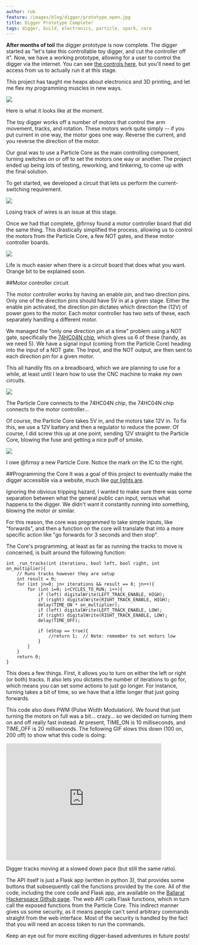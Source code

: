 ```yaml
---
author: rob
feature: /images/blog/digger/prototype_open.jpg
title: Digger Prototype Complete!
tags: digger, build, electronics, particle, spark, core
---
```


<style>
text-center {
	text-align: center;
}
</style>

**After months of toil** the digger prototype is now complete.
The digger started as "let's take this controllable toy digger, and cut the controller off it".
Now, we have a working prototype, allowing for a user to control the digger via the internet.
You can see [the controls here](https://ballarathackerspace.org.au/digger/), but you'll need to get access from us to actually run it at this stage.

This project has taught me heaps about electronics and 3D printing, and let me flex my programming muscles in new ways.

<div class="container text-center">
<div class="row">
    <img src="/images/blog/digger/asis.jpg">
    <p class='text-center'>Here is what it looks like at the moment.</p>
</div>
</div>

The toy digger works off a number of motors that control the arm movement, tracks, and rotation.
These motors work quite simply -- if you put current in one way, the motor goes one way.
Reverse the current, and you reverse the direction of the motor.

Our goal was to use a Particle Core as the main controlling component, turning switches on or off to set the motors one way or another.
The project ended up being lots of testing, reworking, and tinkering, to come up with the final solution.

To get started, we developed a circuit that lets us perform the current-switching requirement.

<div class="container text-center">
    <img src="/images/blog/digger/v1.jpg">
    <p class='text-center'>Losing track of wires is an issue at this stage.</p>
</div>

Once we had that complete, @firnsy found a motor controller board that did the same thing.
This drastically simplified the process, allowing us to control the motors from the Particle Core, a few NOT gates, and these motor controller boards.

<div class="container text-center">
    <img src="/images/blog/digger/holderv1.jpg">
    <p class='text-center'>Life is much easier when there is a circuit board that does what you want. Orange bit to be explained soon.</p>
</div>

##Motor controller circuit

The motor controller works by having an enable pin, and two direction pins.
Only one of the direction pins should have 5V in at a given stage.
Either the enable pin activated, the direction pin dictates which direction the (12V) of power goes to the motor.
Each motor controller has two sets of these, each separately handling a different motor.

We managed the "only one direction pin at a time" problem using a NOT gate, specifically the [74HC04N chip](http://www.nxp.com/documents/data_sheet/74HC_HCT04.pdf), which gives us 6 of these (handy, as we need 5).
We have a signal input (coming from the Particle Core) heading into the input of a NOT gate. The Input, and the NOT output, are then sent to each direction pin for a given motor.

This all handily fits on a breadboard, which we are planning to use for a while, at least until I learn how to use the CNC machine to make my own circuits.

<div class="container text-center">
    <img src="/images/blog/digger/prototype_open.jpg">
    <p class='text-center'>The Particle Core connects to the 74HC04N chip, the 74HC04N chip connects to the motor controller...</p>
</div>

Of course, the Particle Core takes 5V in, and the motors take 12V in. To fix this, we use a 12V battery and then a regulator to reduce the power.
Of course, I did screw this up at one point, sending 12V straight to the Particle Core, blowing the fuse and getting a nice puff of smoke.

<div class="container text-center">
    <img src="/images/blog/digger/spark.jpg">
    <p class='text-center'>I owe @firnsy a new Particle Core. Notice the mark on the IC to the right.</p>
</div>


##Programming the Core
It was a goal of this project to eventually make the digger accessible via a website, much like [our lights are](http://pages.bhack.in/lifx/).

Ignoring the obvious tripping hazard, I wanted to make sure there was some separation between what the general public can input, versus what happens to the digger.
We didn't want it constantly running into something, blowing the motor or similar.

For this reason, the core was programmed to take simple inputs, like "forwards", and then a function on the core will translate that into a more specific action like "go forwards for 3 seconds and then stop".

The Core's programming, at least as far as running the tracks to move is concerned, is built around the following function:

    int _run_tracks(int iterations, bool left, bool right, int on_multiplier){
        // Runs tracks however they are setup
        int result = 0;
        for (int jn=0; jn< iterations && result == 0; jn++){
            for (int i=0; i<CYCLES_TO_RUN; i++){
                if (left) digitalWrite(LEFT_TRACK_ENABLE, HIGH);
                if (right) digitalWrite(RIGHT_TRACK_ENABLE, HIGH);
                delay(TIME_ON * on_multiplier);
                if (left) digitalWrite(LEFT_TRACK_ENABLE, LOW);
                if (right) digitalWrite(RIGHT_TRACK_ENABLE, LOW);
                delay(TIME_OFF);
        
                if (eStop == true){
                    //return 1;  // Note: remember to set motors low
                }
            }
        }
        return 0;
    }
    
This does a few things. First, it allows you to turn on either the left or right (or both) tracks. It also lets you dictates the number of iterations to go for, which means you can set some actions to just go longer. For instance, turning takes a bit of time, so we have that a little longer that just going forwards.

This code also does PWM (Pulse Width Modulation). We found that just turning the motors on full was a bit... crazy... so we decided on turning them on and off really fast instead. At present, TIME_ON is 10 milliseconds, and TIME_OFF is 20 milliseconds.
The following GIF slows this down (100 on, 200 off) to show what this code is doing:

<div class="container text-center">
<div class="row">
    <iframe width="420" height="315" src="https://www.youtube.com/embed/cvrfWQoMrUc" frameborder="0" allowfullscreen></iframe>
    <p class='text-center'>Digger tracks moving at a slowed down pace (but still the same ratio).</p>
</div>
</div>


The API itself is just a Flask app (written in python 3), that provides some buttons that subsequently call the functions provided by the core.
All of the code, including the core code and Flask app, are available on the [Ballarat Hackerspace Github page](https://github.com/ballarat-hackerspace/digger).
The web API calls Flask functions, which in turn call the exposed functions from the Particle Core.
This indirect manner gives us some security, as it means people can't send arbitrary commands straight from the web interface.
Most of the security is handled by the fact that you will need an access token to run the commands.

Keep an eye out for more exciting digger-based adventures in future posts!
